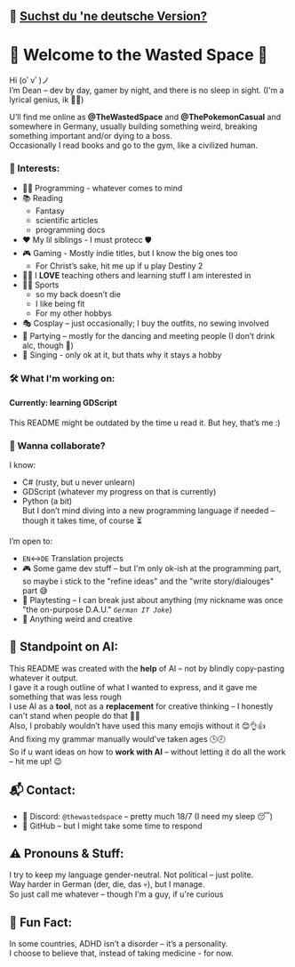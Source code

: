 ## 📘 [Suchst du 'ne deutsche Version?](README.de.md)
# 👾 Welcome to the Wasted Space 🚀

Hi (oﾟvﾟ)ノ  
I’m Dean – dev by day, gamer by night, and there is no sleep in sight. (I'm a lyrical genius, ik 🎤✨)


U’ll find me online as **@TheWastedSpace** and **@ThePokemonCasual** and somewhere in Germany, usually building something weird, breaking something important and/or dying to a boss.  
Occasionally I read books and go to the gym, like a civilized human.

### 🧠 Interests:
- 🧑‍💻 Programming - whatever comes to mind
- 📚 Reading
  - Fantasy
  - scientific articles
  - programming docs
- ❤️ My lil siblings - I must protecc 🛡️
- 🎮 Gaming - Mostly indie titles, but I know the big ones too
  - For Christ’s sake, hit me up if u play Destiny 2
- 🧑‍🎓 I **LOVE** teaching others and learning stuff I am interested in
- 🏃‍♂️ Sports
  - so my back doesn’t die
  - I like being fit
  - For my other hobbys
- 🎭 Cosplay – just occasionally; I buy the outfits, no sewing involved
- 🎉 Partying – mostly for the dancing and meeting people (I don’t drink alc, though 🚱)
- 🎤 Singing - only ok at it, but thats why it stays a hobby

### 🛠️ What I'm working on:
#### Currently: learning GDScript  
This README might be outdated by the time u read it. But hey, that’s me :)

### 🤝 Wanna collaborate?
I know:
- C# (rusty, but u never unlearn)
- GDScript (whatever my progress on that is currently)
- Python (a bit)  
But I don’t mind diving into a new programming language if needed – though it takes time, of course ⏳

I’m open to:
- `EN`↔️`DE` Translation projects
- 🎮 Some game dev stuff – but I'm only ok-ish at the programming part, so maybe i stick to the "refine ideas" and the "write story/dialouges" part 😅
- 🧪 Playtesting – I can break just about anything (my nickname was once "the on-purpose D.A.U." _`German IT Joke`_)
- 🎨 Anything weird and creative

## 🤖 Standpoint on AI:
This README was created with the **help** of AI – not by blindly copy-pasting whatever it output.  
I gave it a rough outline of what I wanted to express, and it gave me something that was less rough  
I use AI as a **tool**, not as a **replacement** for creative thinking – I honestly can't stand when people do that 🙅‍♂️  
Also, I probably wouldn’t have used this many emojis without it 😊👌👍  
And fixing my grammar manually would’ve taken ages 🕒🕗  
So if u want ideas on how to **work with AI** – without letting it do all the work – hit me up! 😉

## 📬 Contact:
- 💬 Discord: `@thewastedspace` – pretty much 18/7 (I need my sleep 😴)
- 🐙 GitHub – but I might take some time to respond

## ⚠️ Pronouns & Stuff:
I try to keep my language gender-neutral. Not political – just polite.  
Way harder in German (der, die, das 💀), but I manage.  
So just call me whatever – though I'm a guy, if u're curious

## 🧩 Fun Fact:
In some countries, ADHD isn’t a disorder – it’s a personality.  
I choose to believe that, instead of taking medicine - for now.
<!---
TheWastedSpace/TheWastedSpace is a ✨ special ✨ repository because its `README.md` (this file) appears on ur GitHub profile.
u can click the Preview link to take a look at ur changes.
--->
